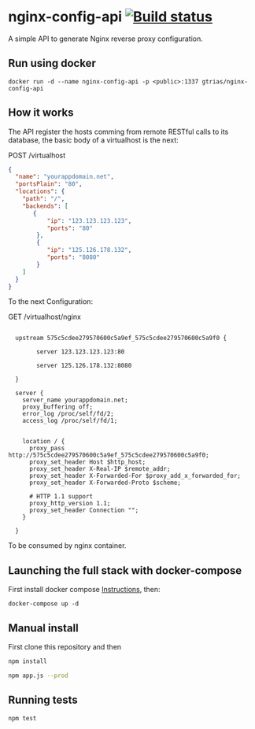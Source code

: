 # nginx-config-api [![Build status][build svg]][build status]

A simple API to generate Nginx reverse proxy configuration.

## Run using docker

```
docker run -d --name nginx-config-api -p <public>:1337 gtrias/nginx-config-api
```

## How it works

The API register the hosts comming from remote RESTful calls to its database, the basic
body of a virtualhost is the next:

POST /virtualhost

```json
{
  "name": "yourappdomain.net",
  "portsPlain": "80",
  "locations": {
    "path": "/",
    "backends": [
       {
           "ip": "123.123.123.123",
           "ports": "80"
        },
        {
           "ip": "125.126.178.132",
           "ports": "8080"
        }
    ]
  }
}
```

To the next Configuration:

GET /virtualhost/nginx

```

  upstream 575c5cdee279570600c5a9ef_575c5cdee279570600c5a9f0 {

        server 123.123.123.123:80

        server 125.126.178.132:8080

  }

  server {
    server_name yourappdomain.net;
    proxy_buffering off;
    error_log /proc/self/fd/2;
    access_log /proc/self/fd/1;


    location / {
      proxy_pass http://575c5cdee279570600c5a9ef_575c5cdee279570600c5a9f0;
      proxy_set_header Host $http_host;
      proxy_set_header X-Real-IP $remote_addr;
      proxy_set_header X-Forwarded-For $proxy_add_x_forwarded_for;
      proxy_set_header X-Forwarded-Proto $scheme;

      # HTTP 1.1 support
      proxy_http_version 1.1;
      proxy_set_header Connection "";
    }

  }
```

To be consumed by nginx container.

## Launching the full stack with docker-compose

First install docker compose [Instructions], then:

```
docker-compose up -d
```

## Manual install

First clone this repository and then

```bash
npm install

npm app.js --prod
```

## Running tests

```
npm test
```

[build status]: https://travis-ci.org/gtrias/nginx-config-api
[build svg]: https://travis-ci.org/gtrias/nginx-config-api.svg?branch=master
[Instructions]: https://docs.docker.com/compose/install/
